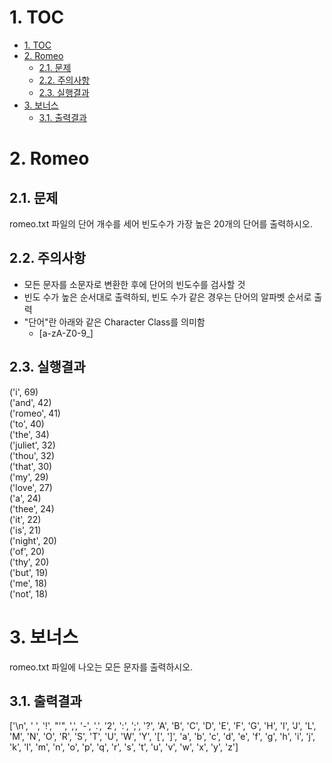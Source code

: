 # 1. TOC

- [1. TOC](#1-toc)
- [2. Romeo](#2-romeo)
  - [2.1. 문제](#21-문제)
  - [2.2. 주의사항](#22-주의사항)
  - [2.3. 실행결과](#23-실행결과)
- [3. 보너스](#3-보너스)
  - [3.1. 출력결과](#31-출력결과)

# 2. Romeo

## 2.1. 문제

romeo.txt 파일의 단어 개수를 세어 빈도수가 가장 높은 20개의 단어를 출력하시오.

## 2.2. 주의사항

- 모든 문자를 소문자로 변환한 후에 단어의 빈도수를 검사할 것
- 빈도 수가 높은 순서대로 출력하되, 빈도 수가 같은 경우는 단어의 알파벳 순서로 출력
- "단어"란 아래와 같은 Character Class를 의미함
  - [a-zA-Z0-9_]

## 2.3. 실행결과

('i', 69)  
('and', 42)  
('romeo', 41)  
('to', 40)  
('the', 34)  
('juliet', 32)  
('thou', 32)  
('that', 30)  
('my', 29)  
('love', 27)  
('a', 24)  
('thee', 24)  
('it', 22)  
('is', 21)  
('night', 20)  
('of', 20)  
('thy', 20)  
('but', 19)  
('me', 18)  
('not', 18)

# 3. 보너스

romeo.txt 파일에 나오는 모든 문자를 출력하시오.

## 3.1. 출력결과

['\n', ' ', '!', "'", ',', '-', '.', '2', ':', ';', '?', 'A', 'B', 'C', 'D', 'E', 'F', 'G', 'H', 'I', 'J', 'L', 'M', 'N', 'O', 'R', 'S', 'T', 'U', 'W', 'Y', '[', ']', 'a', 'b', 'c', 'd', 'e', 'f', 'g', 'h', 'i', 'j', 'k', 'l', 'm', 'n', 'o', 'p', 'q', 'r', 's', 't', 'u', 'v', 'w', 'x', 'y', 'z']

